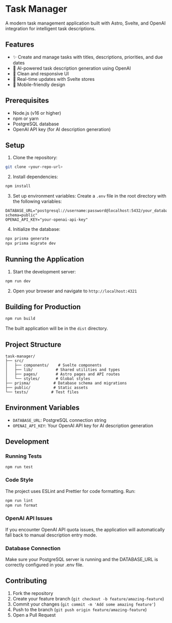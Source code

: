 # Task Manager

A modern task management application built with Astro, Svelte, and OpenAI integration for intelligent task descriptions.

## Features

- ✨ Create and manage tasks with titles, descriptions, priorities, and due dates
- 🤖 AI-powered task description generation using OpenAI
- 🎨 Clean and responsive UI
- 🔄 Real-time updates with Svelte stores
- 📱 Mobile-friendly design

## Prerequisites

- Node.js (v16 or higher)
- npm or yarn
- PostgreSQL database
- OpenAI API key (for AI description generation)

## Setup

1. Clone the repository:

```bash
git clone <your-repo-url>
```

2. Install dependencies:

```bash
npm install
```

3. Set up environment variables:
   Create a `.env` file in the root directory with the following variables:

```env
DATABASE_URL="postgresql://username:password@localhost:5432/your_database?schema=public"
OPENAI_API_KEY="your-openai-api-key"
```

4. Initialize the database:

```bash
npx prisma generate
npx prisma migrate dev
```

## Running the Application

1. Start the development server:

```bash
npm run dev
```

2. Open your browser and navigate to `http://localhost:4321`

## Building for Production

```bash
npm run build
```

The built application will be in the `dist` directory.

## Project Structure

```
task-manager/
├── src/
│   ├── components/    # Svelte components
│   ├── lib/          # Shared utilities and types
│   ├── pages/        # Astro pages and API routes
│   └── styles/       # Global styles
├── prisma/          # Database schema and migrations
├── public/          # Static assets
└── tests/          # Test files
```

## Environment Variables

- `DATABASE_URL`: PostgreSQL connection string
- `OPENAI_API_KEY`: Your OpenAI API key for AI description generation

## Development

### Running Tests

```bash
npm run test
```

### Code Style

The project uses ESLint and Prettier for code formatting. Run:

```bash
npm run lint
npm run format
```

### OpenAI API Issues

If you encounter OpenAI API quota issues, the application will automatically fall back to manual description entry mode.

### Database Connection

Make sure your PostgreSQL server is running and the DATABASE_URL is correctly configured in your .env file.

## Contributing

1. Fork the repository
2. Create your feature branch (`git checkout -b feature/amazing-feature`)
3. Commit your changes (`git commit -m 'Add some amazing feature'`)
4. Push to the branch (`git push origin feature/amazing-feature`)
5. Open a Pull Request
